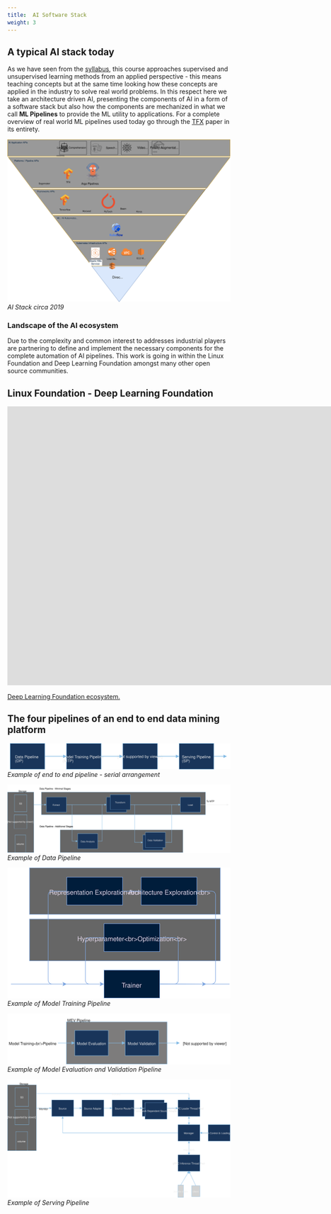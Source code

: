 ```yaml
---
title:  AI Software Stack
weight: 3
---
```



## A typical AI stack today

As we have seen from the [syllabus](/syllabus/index), this course approaches supervised and unsupervised learning methods from an applied perspective - this means teaching concepts but at the same time looking how these concepts are applied in the industry to solve real world problems. In this respect here we take an architecture driven AI, presenting the components of AI in a form of a software stack but also how the components are mechanized in what we call **ML Pipelines** to provide the ML utility to applications. For a complete overview of real world ML pipelines used today go through the [TFX](http://stevenwhang.com/tfx_paper.pdf) paper in its entirety.

![AI stack](images/ai-stack.svg)*AI Stack circa 2019*

### Landscape of the AI ecosystem
Due to the complexity and common interest to addresses industrial players are partnering to define and implement the necessary components for the complete automation of AI pipelines.  This work is going in within the Linux Foundation and Deep Learning Foundation amongst many other open source communities.

<section class="bg-apple">
              <div class="wrap">
                  <h2>Linux Foundation - Deep Learning Foundation</h2>
          <iframe width="2120" height="630" src="https://landscape.lfdl.io/format=landscape&fullscreen=yes" frameborder="0" allowfullscreen></iframe>
          </div>
</section>

[Deep Learning Foundation ecosystem.](https://landscape.lfai.foundation/fullscreen=yes)
 

## The four pipelines of an end to end data mining platform

![E2E ML Pipeline](images/acumos-E2E.svg)
*Example of end to end pipeline - serial arrangement*

![Data Pipeline](images/acumos-DP1.svg)
*Example of Data Pipeline*

![Model Training Pipeline](images/acumos-MTP.svg)
*Example of Model Training Pipeline*

![Model Evaluation and Validation Pipeline](images/acumos-MEVP.svg)
*Example of Model Evaluation and Validation Pipeline*

![Serving Pipeline](images/acumos-SP.svg)
*Example of Serving Pipeline*

